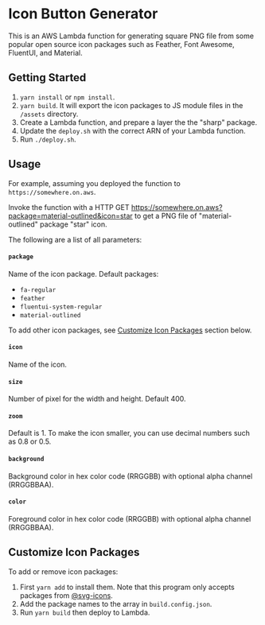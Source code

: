 # Icon Button Generator

This is an AWS Lambda function for generating square PNG file from some popular open source icon packages such as Feather, Font Awesome, FluentUI, and Material.

## Getting Started

1. `yarn install` or `npm install`.
2. `yarn build`. It will export the icon packages to JS module files in the `/assets` directory.
3. Create a Lambda function, and prepare a layer the the "sharp" package.
4. Update the `deploy.sh` with the correct ARN of your Lambda function.
5. Run `./deploy.sh`.

## Usage

For example, assuming you deployed the function to `https://somewhere.on.aws`.

Invoke the function with a HTTP GET
https://somewhere.on.aws?package=material-outlined&icon=star to get a PNG file of "material-outlined" package "star" icon.

The following are a list of all parameters:

#### `package`

Name of the icon package. Default packages:

- `fa-regular`
- `feather`
- `fluentui-system-regular`
- `material-outlined`

To add other icon packages, see [Customize Icon Packages](#customize-icon-packages) section below.

#### `icon`

Name of the icon.

#### `size`

Number of pixel for the width and height. Default 400.

#### `zoom`

Default is 1. To make the icon smaller, you can use decimal numbers such as 0.8 or 0.5.

#### `background`

Background color in hex color code (RRGGBB) with optional alpha channel (RRGGBBAA).

#### `color`

Foreground color in hex color code (RRGGBB) with optional alpha channel (RRGGBBAA).

## Customize Icon Packages

To add or remove icon packages:

1. First `yarn add` to install them. Note that this program only accepts packages from [@svg-icons](https://www.npmjs.com/org/svg-icons).
2. Add the package names to the array in `build.config.json`.
3. Run `yarn build` then deploy to Lambda.
